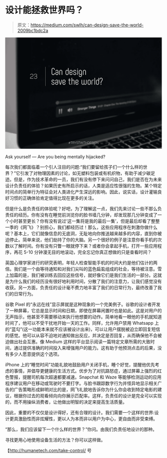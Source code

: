 # 设计能拯救世界吗？

> 原文：<https://medium.com/swlh/can-design-save-the-world-2009bc1bdc2a>

![](img/5600192c8c816b044dfb5d69428b1076.png)

Ask yourself — Are you being mentally hijacked?

每次我们都面临着一个引人注目的问题:“我们要留给孩子们一个什么样的世界？”它引发了对物理因素的讨论，如无塑料包装或有机织物，有助于减少碳足迹。但是，作为技术革命的一员，我们有没有停下来问问自己，我们是否在为未来设计负责任的体验？如果历史有所启示的话，人类是适应性很强的生物。某个特定时间点的简单行为特征会对人类进化产生深远的影响。因此，说实话，设计灌输良好习惯的正确体验肯定值得比现在更多的关注。

但是什么是负责任的体验呢？好吧，为了理解这一点，我们先来讨论一些不那么负责任的经历。你有没有在睡觉前浏览你的脸书墙几分钟，却发现那几分钟变成了一个小时甚至更长？你有没有说过‘这一集将是我的最后一集’，但是最后却看了整整一季的《网飞》？别担心，我们都经历过！那么，这些应用程序在刺激你做什么呢？基本上，它们就像信息的无底洞，无耻地向你推送越来越多的内容，直到你被迫停止。简单来说，他们劫持了你的大脑。另一个很好的例子是注意你看手机的次数以了解时间。你有没有只瞥一眼就停下来？或者你会拿起手机，打开一些应用程序，再花 5-10 分钟漫无目的地滚动，完全忘记你真正想做的只是查看时间？

英国心理学家进行的研究表明，年轻人检查智能手机的时间大约是他们估计的两倍。我们是一个由等待通知和对我们尖叫的蓝色扁虱组成的社会，等待被注意。雪上加霜的是，我们被训练去回应这些信号，就好像它们是我们生活的一部分。这就是为什么我们的经历没有很好地利用时间，分散了我们的注意力，让我们感觉没有收获。另一方面，负责任的设计毫不费力地丰富了我们的日常行为，最终改善了我们的日常行为。

谷歌 Pixel 的“永远在线”显示屏就是这种现象的一个完美例子。谷歌的设计者开发了一种屏幕，它总是显示时间和日期，即使在屏幕闲置时也是如此。这是对用户的无声指示，他甚至不需要移动来执行他想要的动作。简单地看一眼他的手机就知道时间了，他可以不受干扰地开始一天的工作。同样，允许用户禁用 Whatsapp 上的“蓝勾”(这一功能本来就不应该被设计出来)，可以让用户摆脱被迫立即回复短信的感觉。他可以从容不迫地对通知做出反应，并决定是否回复，从而确保他不会被迫做出社会互惠。像 Medium 这样的平台显示阅读一篇特定文章所需的大致时间，通过提供准确的时间投入来增强用户的能力。这有助于他预测点击的后果，没有多少人愿意提供这个选项。

iPhone 上的“睡觉时间”功能礼貌地鼓励用户关闭手机，睡个好觉，提醒他优先考虑的事情，并倡导更健康的生活方式。优步为了对抗路怒症，通过屏幕上强烈的红色警报，提醒司机每次超速都要减速。Snapchat 和 Waze 等能够检测运动的应用程序建议用户在移动或驾驶时不要打字。与脸书跟踪数字行为并怪异地显示相关广告的广告策略形成鲜明对比的是，网飞礼貌地告诉你为什么你会收到特定电影的建议，根据你过去的观看倾向向你展示匹配率。这样，负责任的设计是完全可以实现的，而不用操纵消费者，让他做出明智的决定来提高生活质量。

因此，重要的不仅仅是设计得好，还有合理的设计。我们需要一个这样的世界:设计更具激励性而非炫耀性，更以人为本而非以用户为中心，更自由而非受束缚。

“那么，我们应该留下一个什么样的世界？”你问。由我们负责任地设计的那种。

寻找更用心地使用设备生活的方法？你可以这样做。

【http://humanetech.com/take-control/ 号